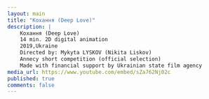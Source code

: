 ```yaml
---
layout: main
title: "Кохання (Deep Love)"
description: |
    Кохання (Deep Love) 
    14 min. 2D digital animation
    2019,Ukraine
    Directed by: Mykyta LYSKOV (Nikita Liskov)
    Annecy short competition (official selection)
    Made with financial support by Ukrainian state film agency
media_url: https://www.youtube.com/embed/sZa762Nj02c
published: true
comments: false
---
```

